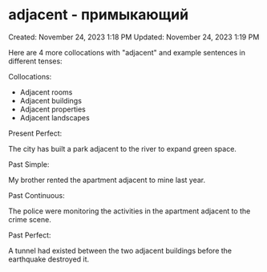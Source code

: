 # adjacent - примыкающий

Created: November 24, 2023 1:18 PM
Updated: November 24, 2023 1:19 PM

Here are 4 more collocations with "adjacent" and example sentences in different tenses:

Collocations:

- Adjacent rooms
- Adjacent buildings
- Adjacent properties
- Adjacent landscapes

Present Perfect:

The city has built a park adjacent to the river to expand green space.

Past Simple:

My brother rented the apartment adjacent to mine last year.

Past Continuous:

The police were monitoring the activities in the apartment adjacent to the crime scene.

Past Perfect:

A tunnel had existed between the two adjacent buildings before the earthquake destroyed it.